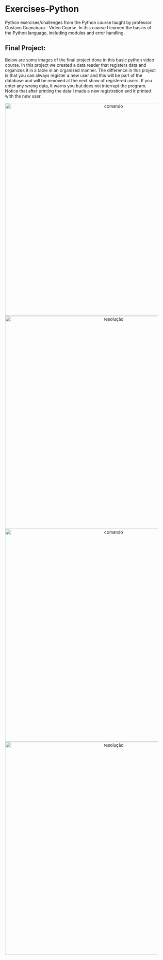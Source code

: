 # Exercises-Python
 Python exercises/challenges from the Python course taught by professor Gustavo Guanabara - Video Course. In this course I learned the basics of the Python language, including modules and error handling.

 ## Final Project:
 Below are some images of the final project done in this basic python video course. In this project we created a data reader that registers data and organizes it in a table in an organized manner. The difference in this project is that you can always register a new user and this will be part of the database and will be removed at the next show of registered users. If you enter any wrong data, it warns you but does not interrupt the program. Notice that after printing the data I made a new registration and it printed with the new user.
<div align="center">
    <img align="center" alt="comando" src="https://github.com/PedroBello2023/Exercises-Python/assets/146886458/64367e02-84d0-48fc-a4c0-2a9765cdf1d9" width = 700px/><br>
    <img align="center" alt="resolução" src="https://github.com/PedroBello2023/Exercises-Python/assets/146886458/0f3029e2-a8bf-4635-857c-ea4a36580730" width =700px/><br>
    <img align="center" alt="comando" src="https://github.com/PedroBello2023/Exercises-Python/assets/146886458/a43e7965-ecfe-45d7-bdd1-ceabd4e01a09" width = 700px/><br>
    <img align="center" alt="resolução" src="https://github.com/PedroBello2023/Exercises-Python/assets/146886458/ce861f05-64cd-49cb-a167-f6196807e5d8" width =700px/><br>
  </div>

